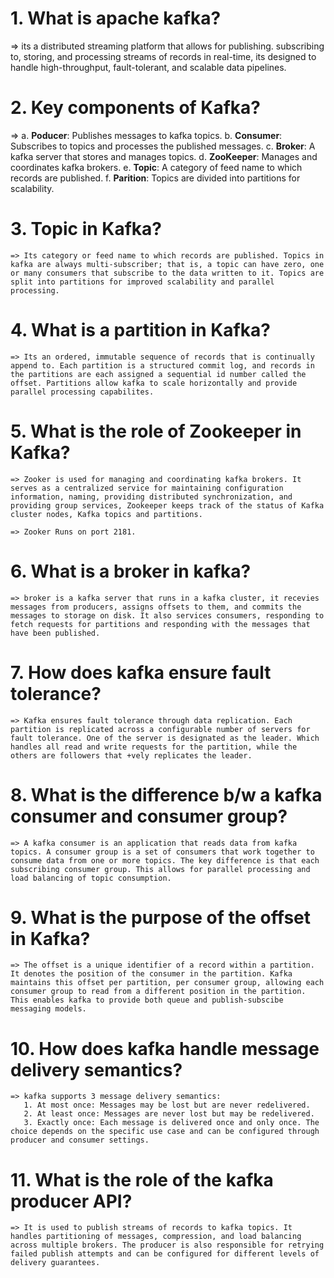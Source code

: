 # 1. What is apache kafka?
   => its a distributed streaming platform that allows for publishing. subscribing to, storing, and processing streams of records in real-time, its designed to handle high-throughput, fault-tolerant, and scalable data pipelines.

# 2. Key components of Kafka?
   => a. **Poducer**:    Publishes messages to kafka topics.
      b. **Consumer**:   Subscribes to topics and processes the published messages.
      c. **Broker**:     A kafka server that stores and manages topics.
      d. **ZooKeeper**:  Manages and coordinates kafka brokers.
      e. **Topic**:      A category of feed name to which records are published.
      f. **Parition**:   Topics are divided into partitions for scalability.


# 3. Topic in Kafka?
    => Its category or feed name to which records are published. Topics in kafka are always multi-subscriber; that is, a topic can have zero, one or many consumers that subscribe to the data written to it. Topics are split into partitions for improved scalability and parallel processing.


# 4. What is a partition in Kafka?
    => Its an ordered, immutable sequence of records that is continually append to. Each partition is a structured commit log, and records in the partitions are each assigned a sequential id number called the offset. Partitions allow kafka to scale horizontally and provide parallel processing capabilites.


# 5. What is the role of Zookeeper in Kafka?
    => Zooker is used for managing and coordinating kafka brokers. It serves as a centralized service for maintaining configuration information, naming, providing distributed synchronization, and providing group services, Zookeeper keeps track of the status of Kafka cluster nodes, Kafka topics and partitions.

    => Zooker Runs on port 2181.


# 6. What is a broker in kafka?
    => broker is a kafka server that runs in a kafka cluster, it recevies messages from producers, assigns offsets to them, and commits the messages to storage on disk. It also services consumers, responding to fetch requests for partitions and responding with the messages that have been published.


# 7. How does kafka ensure fault tolerance?
    => Kafka ensures fault tolerance through data replication. Each partition is replicated across a configurable number of servers for fault tolerance. One of the server is designated as the leader. Which handles all read and write requests for the partition, while the others are followers that +vely replicates the leader.


# 8. What is the difference b/w a kafka consumer and consumer group?
    => A kafka consumer is an application that reads data from kafka topics. A consumer group is a set of consumers that work together to consume data from one or more topics. The key difference is that each subscribing consumer group. This allows for parallel processing and load balancing of topic consumption.


# 9. What is the purpose of the offset in Kafka?
    => The offset is a unique identifier of a record within a partition. It denotes the position of the consumer in the partition. Kafka maintains this offset per partition, per consumer group, allowing each consumer group to read from a different position in the partition. This enables kafka to provide both queue and publish-subscibe messaging models.


# 10. How does kafka handle message delivery semantics?
    => kafka supports 3 message delivery semantics:
       1. At most once: Messages may be lost but are never redelivered.
       2. At least once: Messages are never lost but may be redelivered.
       3. Exactly once: Each message is delivered once and only once. The choice depends on the specific use case and can be configured through producer and consumer settings.

# 11. What is the role of the kafka producer API?
    => It is used to publish streams of records to kafka topics. It handles partitioning of messages, compression, and load balancing across multiple brokers. The producer is also responsible for retrying failed publish attempts and can be configured for different levels of delivery guarantees.


#

